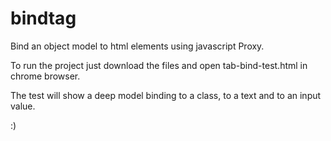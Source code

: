 # bindtag
Bind an object model to html elements using javascript Proxy.

To run the project just download the files and open tab-bind-test.html in chrome browser.

The test will show a deep model binding to a class, to a text and to an input value.

:)
